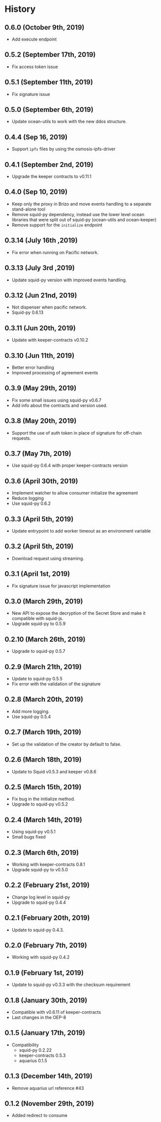 History
=======

0.6.0 (October 9th, 2019)
------------------------
* Add execute endpoint

0.5.2 (September 17th, 2019)
----------------------------
* Fix access token issue

0.5.1 (September 11th, 2019)
----------------------------
* Fix signature issue

0.5.0 (September 6th, 2019)
--------------------------
* Update ocean-utils to work with the new ddos structure.

0.4.4 (Sep 16, 2019)
------------------------
* Support `ipfs` files by using the osmosis-ipfs-driver

0.4.1 (September 2nd, 2019)
---------------------------
* Upgrade the keeper contracts to v0.11.1

0.4.0 (Sep 10, 2019)
------------------------
* Keep only the proxy in Brizo and move events handling to a 
separate stand-alone tool
* Remove squid-py dependency, instead use the lower level ocean 
libraries that were split out of squid-py (ocean-utils and ocean-keeper)
* Remove support for the `initialize` endpoint

0.3.14 (July 16th ,2019)
-------------------------
* Fix error when running on Pacific network.

0.3.13 (July 3rd ,2019)
-------------------------
* Update squid-py version with improved events handling.

0.3.12 (Jun 21nd, 2019)
------------------------
* Not dispenser when pacific network.
* Squid-py 0.6.13

0.3.11 (Jun 20th, 2019)
------------------------ 
* Update with keeper-contracts v0.10.2

0.3.10 (Jun 11th, 2019)
------------------------ 
* Better error handling
* Improved processing of agreement events

0.3.9 (May 29th, 2019)
------------------------ 
* Fix some small issues using squid-py v0.6.7
* Add info about the contracts and version used.

0.3.8 (May 20th, 2019)
------------------------  
* Support the use of auth token in place of signature for off-chain requests.

0.3.7 (May 7th, 2019)
------------------------   
* Use squid-py 0.6.4 with proper keeper-contracts version

0.3.6 (April 30th, 2019)
------------------------   
* Implement watcher to allow consumer initialize the agreement
* Reduce logging
* Use squid-py 0.6.2

0.3.3 (April 5th, 2019)
------------------------ 
* Update entrypoint to add worker timeout as an environment variable

0.3.2 (April 5th, 2019)
------------------------ 
* Download request using streaming.

0.3.1 (April 1st, 2019)
------------------------ 
* Fix signature issue for javascript implementation

0.3.0 (March 29th, 2019)
------------------------ 
* New API to expose the decryption of the Secret Store and make it compatible with squid-js.
* Upgrade squid-py to 0.5.9

0.2.10 (March 26th, 2019)
-------------------------
* Upgrade to squid-py 0.5.7

0.2.9 (March 21th, 2019)
-------------------------
* Update to squid-py 0.5.5
* Fix error with the validation of the signature

0.2.8 (March 20th, 2019)
-------------------------
* Add more logging.
* Use squid-py 0.5.4

0.2.7 (March 19th, 2019)
-------------------------
* Set up the validation of the creator by default to false.


0.2.6 (March 18th, 2019)
-------------------------
* Update to Squid v0.5.3 and keeper v0.8.6


0.2.5 (March 15th, 2019)
-------------------------
* Fix bug in the initialize method.
* Upgrade to squid-py v0.5.2

0.2.4 (March 14th, 2019)
-------------------------
* Using squid-py v0.5.1
* Small bugs fixed

0.2.3 (March 6th, 2019)
-------------------------
* Working with keeper-contracts 0.8.1
* Upgrade squid-py to v0.5.0

0.2.2 (February 21st, 2019)
-------------------------
* Change log level in squid-py
* Upgrade to squid-py 0.4.4

0.2.1 (February 20th, 2019)
-------------------------
* Update to squid-py 0.4.3.

0.2.0 (February 7th, 2019)
-------------------------
* Working with squid-py 0.4.2

0.1.9 (February 1st, 2019)
-------------------------
* Update to squid-py v0.3.3 with the checksum requirement

0.1.8 (January 30th, 2019)
-------------------------
* Compatible with v0.6.11 of keeper-contracts
* Last changes in the OEP-8

0.1.5 (January 17th, 2019)
-------------------------
* Compatibility
    - squid-py 0.2.22
    - keeper-contracts 0.5.3
    - aquarius 0.1.5

0.1.3 (December 14th, 2019)
-------------------------
* Remove aquarius url reference #43

0.1.2 (November 29th, 2019)
-------------------------
* Added redirect to consume
